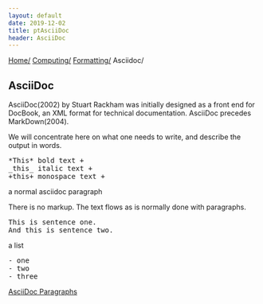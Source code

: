 ```yaml
---
layout: default
date: 2019-12-02
title: ptAsciiDoc
header: AsciiDoc
---
```

<div id="preamble">
<div class="sectionbody">
<div class="paragraph">
<p><span class="small"><a href="../../../index.html">Home/</a></span>
<span class="small"><a href="../../index.html">Computing/</a></span>
<span class="small"><a href="../index.html">Formatting/</a></span>
<span class="small">Asciidoc/</span></p>
</div>
</div>
</div>
<div class="sect1">
<h2 id="_asciidoc">AsciiDoc</h2>
<div class="sectionbody">
<div class="paragraph">
<p>AsciiDoc(2002) by Stuart Rackham was initially designed as a front end for DocBook, an XML format for technical documentation. AsciiDoc precedes MarkDown(2004).</p>
</div>
<div class="paragraph">
<p>We will concentrate here on what one needs to write, and describe the output in words.</p>
</div>
<div class="listingblock">
<div class="content">
<pre>*This* bold text +
_this_ italic text +
+this+ monospace text +</pre>
</div>
</div>
<div class="paragraph">
<div class="title">a normal asciidoc paragraph</div>
<p>There is no markup. The text flows as is normally done with paragraphs.</p>
</div>
<div class="listingblock">
<div class="content">
<pre>This is sentence one.
And this is sentence two.</pre>
</div>
</div>
<div class="listingblock">
<div class="title">a list</div>
<div class="content">
<pre>- one
- two
- three</pre>
</div>
</div>
<div class="paragraph">
<p><a href="2019-11-26-AsciiDoc-Paragraphs.html">AsciiDoc Paragraphs</a></p>
</div>
</div>
</div>
